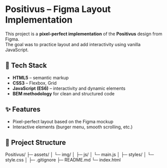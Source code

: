 # Positivus – Figma Layout Implementation

This project is a **pixel-perfect implementation** of the **Positivus** design from Figma.  
The goal was to practice layout and add interactivity using vanilla JavaScript.

## 🚀 Tech Stack
- **HTML5** – semantic markup  
- **CSS3** – Flexbox, Grid  
- **JavaScript (ES6)** – interactivity and dynamic elements  
- **BEM methodology** for clean and structured code  

## ✨ Features
- Pixel-perfect layout based on the Figma mockup  
- Interactive elements (burger menu, smooth scrolling, etc.)  

## 📂 Project Structure

Positivus/
 ├─ assets/
 │   └─ img/
 │
 ├─ js/
 │   └─ main.js
 │
 ├─ styles/
 │   └─ style.css
 │
 ├─ .gitignore
 ├─ README.md
 └─ index.html